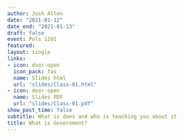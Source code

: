 ```yaml
---
author: Josh Allen
date: "2021-01-12"
date_end: "2021-01-13"
draft: false
event: Pols 1101
featured: 
layout: single
links:
- icon: door-open
  icon_pack: fas
  name: Slides html
  url: "slides/Class-01.html"
- icon: door-open
  name: Slides PDF
  url: "slides/Class-01.pdf"
show_post_time: false
subtitle: What is does and who is teaching you about it
title: What is Government?
---
```



